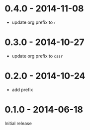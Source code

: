 # 0.4.0 - 2014-11-08

- update org prefix to `r`

# 0.3.0 - 2014-10-27

- update org prefix to `cssr`

# 0.2.0 - 2014-10-24

- add prefix

# 0.1.0 - 2014-06-18

Initial release
